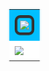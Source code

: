 <table align="center" style="border-collapse: collapse; width: 100%; max-width: 600px;">
  <tr>
    <td style="background-color: #00BFFF; padding: 10px;">
      <div style="border: 5px solid #333; border-radius: 10px; padding: 5px;">
        <a href="https://www.youtube.com/@tysuiku" target="_blank">
          <img src="https://puu.sh/JD4aB/7e3925b030.gif">
        </a>
      </div>
    </td>
  </tr>
  <tr>
    <td style="background-color: white; padding: 10px;">
      <img src="https://github-readme-stats.vercel.app/api?username=Tysuiku&show_icons=true&theme=radical">
    </td>
  </tr>
</table>







